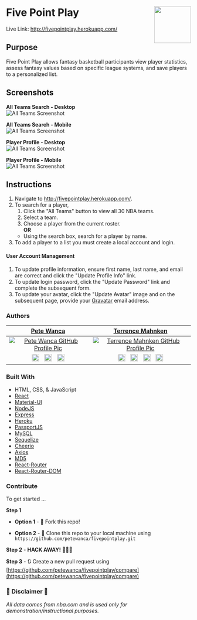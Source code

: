 # Five Point Play <img align="right" width="100" height="100" src="../media/logo.png">
Live Link: http://fivepointplay.herokuapp.com/
   
## Purpose  
Five Point Play allows fantasy basketball participants view player statistics, assess fantasy values based on specific league systems, and save players to a personalized list.  

## Screenshots  
**All Teams Search - Desktop**  
![All Teams Screenshot](../media/allteams.png?raw=true)  
  
**All Teams Search - Mobile**  
![All Teams Screenshot](../media/allteams-mobile.png?raw=true)  
  
**Player Profile - Desktop**  
![All Teams Screenshot](../media/playerprofile.png?raw=true)  
  
**Player Profile - Mobile**  
![All Teams Screenshot](../media/playerprofile-mobile.png?raw=true)
  
## Instructions  
1. Navigate to http://fivepointplay.herokuapp.com/.
2. To search for a player,  
   1. Click the "All Teams" button to view all 30 NBA teams.  
   2. Select a team.  
   3. Choose a player from the current roster.  
    **OR**  
   - Using the search box, search for a player by name.  
3. To add a player to a list you must create a local account and login.
#### User Account Management
1. To update profile information, ensure first name, last name, and email are correct and click the "Update Profile Info" link.  
2. To update login password, click the "Update Password" link and complete the subsequent form.  
3. To update your avatar, click the "Update Avatar" image and on the subsequent page, provide your [Gravatar](https://gravatar.com) email address.

### Authors
| <a href="http://petewanca.github.io/portfolio" target="_blank">**Pete Wanca**</a> | <a href="https://terrence.codes" target="_blank">**Terrence Mahnken**</a> |
| :---: | :---: |
| [![Pete Wanca GitHub Profile Pic](https://avatars1.githubusercontent.com/u/31027058?v=3&s=200)](https://github.com/petewanca)    | [![Terrence Mahnken GitHub Profile Pic](https://avatars1.githubusercontent.com/u/25600473?v=3&s=200)](https://github.com/TerrenceMM2) |
| <a style="padding: 5px;" href="mailto:pete.wanca@gmail.com" target="_blank"><img src="../media/email.png?raw=true" width="20"/></a>     <a style="padding: 5px;" href="https://github.com/petewanca" target="_blank"><img src="../media/github.png?raw=true" width="20"/></a>     <a style="padding: 5px;" href="https://www.linkedin.com/in/petewanca/" target="_blank"><img src="../media/linkedin.png?raw=true" width="20"/></a> | <a style="padding: 5px;" href="mailto:terrencemm2@gmail.com" target="_blank"><img src="../media/email.png?raw=true" width="20"/></a>     <a style="padding: 5px;" href="https://github.com/TerrenceMM2" target="_blank"><img src="../media/github.png?raw=true" width="20"/></a>     <a style="padding: 5px;" href="https://www.linkedin.com/in/terrencemahnken/" target="_blank"><img src="../media/linkedin.png?raw=true" width="20"/></a>     <a style="padding: 5px;" href="https://twitter.com/TerrenceMahnken" target="_blank"><img src="../media/twitter.png?raw=true" width="20"/></a>
 
### Built With
- HTML, CSS, & JavaScript
- [React](https://reactjs.org/)
- [Material-UI](https://material-ui.com/)
- [NodeJS](https://nodejs.org/en/)
- [Express](https://www.npmjs.com/package/express)
- [Heroku](https://www.heroku.com/)
- [PassportJS](http://www.passportjs.org/)
- [MySQL](https://www.mysql.com/)
- [Sequelize](https://www.npmjs.com/package/sequelize)
- [Cheerio](https://www.npmjs.com/package/cheerio)
- [Axios](https://www.npmjs.com/package/axios)
- [MD5](https://www.npmjs.com/package/md5)
- [React-Router](https://www.npmjs.com/package/react-router)
- [React-Router-DOM](https://www.npmjs.com/package/react-router-dom)

### Contribute  

To get started ...

**Step 1**

- **Option 1** - 🍴 Fork this repo!

- **Option 2** - 👯 Clone this repo to your local machine using `https://github.com/petewanca/fivepointplay.git`

**Step 2** - **HACK AWAY!** 🔨🔨🔨

**Step 3** - 🔃 Create a new pull request using [https://github.com/petewanca/fivepointplay/compare](https://github.com/petewanca/fivepointplay/compare)  

### 🚨 Disclaimer 🚨 
*All data comes from nba.com and is used only for demonstration/instructional purposes.*